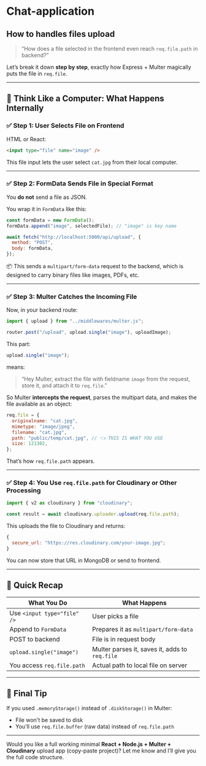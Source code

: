 # Chat-application

## How to handles files upload

> “How does a file selected in the frontend even reach `req.file.path` in backend?”

Let’s break it down **step by step**, exactly how Express + Multer magically puts the file in `req.file`.

---

## 🧠 Think Like a Computer: What Happens Internally

### ✅ Step 1: User Selects File on Frontend

HTML or React:

```html
<input type="file" name="image" />
```

This file input lets the user select `cat.jpg` from their local computer.

---

### ✅ Step 2: FormData Sends File in Special Format

You **do not** send a file as JSON.

You wrap it in `FormData` like this:

```js
const formData = new FormData();
formData.append("image", selectedFile); // "image" is key name

await fetch("http://localhost:5000/api/upload", {
  method: "POST",
  body: formData,
});
```

📦 This sends a `multipart/form-data` request to the backend, which is designed to carry binary files like images, PDFs, etc.

---

### ✅ Step 3: Multer Catches the Incoming File

Now, in your backend route:

```js
import { upload } from "../middlewares/multer.js";

router.post("/upload", upload.single("image"), uploadImage);
```

This part:

```js
upload.single("image");
```

means:

> “Hey Multer, extract the file with fieldname `image` from the request, store it, and attach it to `req.file`.”

So Multer **intercepts the request**, parses the multipart data, and makes the file available as an object:

```js
req.file = {
  originalname: "cat.jpg",
  mimetype: "image/jpeg",
  filename: "cat.jpg",
  path: "public/temp/cat.jpg", // 👈 THIS IS WHAT YOU USE
  size: 121302,
};
```

That’s how `req.file.path` appears.

---

### ✅ Step 4: You Use `req.file.path` for Cloudinary or Other Processing

```js
import { v2 as cloudinary } from "cloudinary";

const result = await cloudinary.uploader.upload(req.file.path);
```

This uploads the file to Cloudinary and returns:

```js
{
  secure_url: "https://res.cloudinary.com/your-image.jpg";
}
```

You can now store that URL in MongoDB or send to frontend.

---

## 🧪 Quick Recap

| What You Do                 | What Happens                                   |
| --------------------------- | ---------------------------------------------- |
| Use `<input type="file" />` | User picks a file                              |
| Append to `FormData`        | Prepares it as `multipart/form-data`           |
| POST to backend             | File is in request body                        |
| `upload.single("image")`    | Multer parses it, saves it, adds to `req.file` |
| You access `req.file.path`  | Actual path to local file on server            |

---

## 🧠 Final Tip

If you used `.memoryStorage()` instead of `.diskStorage()` in Multer:

- File won't be saved to disk
- You'll use `req.file.buffer` (raw data) instead of `req.file.path`

---

Would you like a full working minimal **React + Node.js + Multer + Cloudinary** upload app (copy-paste project)?
Let me know and I’ll give you the full code structure.
